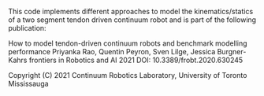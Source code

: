 This code implements different approaches to model the kinematics/statics
of a two segment tendon driven continuum robot and is part of the following
publication:

How to model tendon-driven continuum robots and benchmark modelling performance
Priyanka Rao, Quentin Peyron, Sven Lilge, Jessica Burgner-Kahrs
frontiers in Robotics and AI 2021
DOI: 10.3389/frobt.2020.630245

Copyright (C) 2021 Continuum Robotics Laboratory, University of Toronto Mississauga


